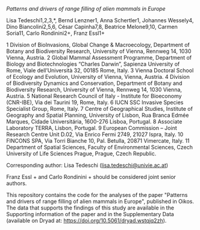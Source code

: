 *Patterns and drivers of range filling of alien mammals in Europe*

Lisa Tedeschi1,2,3,*, Bernd Lenzner1, Anna Schertler1, Johannes Wessely4, Dino Biancolini2,5,6, César Capinha7,8, Beatrice Melone9,10, Carmen Soria11, Carlo Rondinini2+, Franz Essl1+

1 Division of BioInvasions, Global Change & Macroecology, Department of Botany and Biodiversity Research, University of Vienna, Rennweg 14, 1030 Vienna, Austria. 
2 Global Mammal Assessment Programme, Department of Biology and Biotechnologies “Charles Darwin”, Sapienza University of Rome, Viale dell’Università 32, 00185 Rome, Italy.
3 Vienna Doctoral School of Ecology and Evolution, University of Vienna, Vienna, Austria.
4 Division of Biodiversity Dynamics and Conservation, Department of Botany and Biodiversity Research, University of Vienna, Rennweg 14, 1030 Vienna, Austria.
5 National Research Council of Italy - Institute for Bioeconomy (CNR-IBE), Via dei Taurini 19, Rome, Italy.
6 IUCN SSC Invasive Species Specialist Group, Rome, Italy.
7 Centre of Geographical Studies, Institute of Geography and Spatial Planning, University of Lisbon, Rua Branca Edmée Marques, Cidade Universitária, 1600-276 Lisboa, Portugal.
8 Associate Laboratory TERRA, Lisbon, Portugal.
9 European Commission – Joint Research Centre Unit D.02, Via Enrico Fermi 2749, 21027 Ispra, Italy.
10 FINCONS SPA, Via Torri Bianche 10, Pal. Betulla, 20871 Vimercate, Italy.
11 Department of Spatial Sciences, Faculty of Environmental Sciences, Czech University of Life Sciences Prague, Prague, Czech Republic.

Corresponding author: Lisa Tedeschi (lisa.tedeschi@univie.ac.at)

Franz Essl + and Carlo Rondinini + should be considered joint senior authors.

This repository contains the code for the analyses of the paper "Patterns and drivers of range filling of alien mammals in Europe", published in Oikos.
The data that supports the findings of this study are available in the Supporting information of the paper and in the Supplementary Data (available on Dryad at: https://doi.org/10.5061/dryad.wstqjq2zh).
